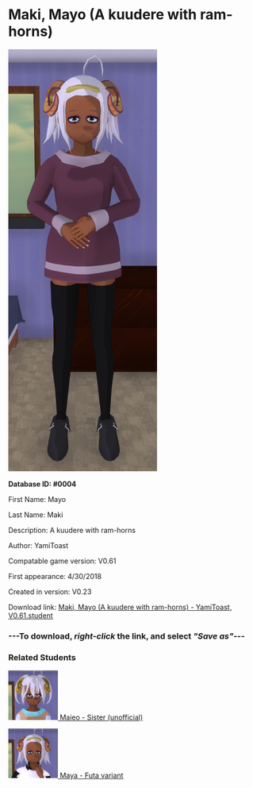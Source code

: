 # Maki, Mayo (A kuudere with ram-horns)

<img src="../../Files/Images/Maki, Mayo (A kuudere with ram-horns).png" title="Maki, Mayo (A kuudere with ram-horns) - YamiToast, V0.61">

**Database ID: #0004**

First Name: Mayo

Last Name: Maki

Description: A kuudere with ram-horns

Author: YamiToast

Compatable game version: V0.61

First appearance: 4/30/2018

Created in version: V0.23

Download link: <a href="https://raw.githubusercontent.com/Arbiter1223/Daigaku-Gurashi-Custom-Students/master/Files/Student%20Files/Maki%2C%20Mayo%20(A%20kuudere%20with%20ram-horns)%20-%20YamiToast%2C%20V0.61.student">Maki, Mayo (A kuudere with ram-horns) - YamiToast, V0.61.student</a>

### ---**To download, _right-click_ the link, and select _"Save as"_**---

### Related Students

<a href="Maki, Maieo (Mayo's polite, confident gamer sister).md"><img src="../../Files/Thumbs/Maki, Maieo (Mayo's polite, confident gamer sister).png" height="100" width="100" title="Maki, Maieo (Mayo's polite, confident gamer sister) - Cookie Boi, V0.61"></a><a href="Maki, Maieo (Mayo's polite, confident gamer sister).md"> Maieo - Sister (unofficial)</a>

<a href="Maki, Maya (A kuudere ram-futa).md"><img src="../../Files/Thumbs/Maki, Maya (A kuudere ram-futa).png" height="100" width="100" title="Maki, Maya (A kuudere ram-futa) - Arbiter1223, V0.61"></a><a href="Maki, Maya (A kuudere ram-futa).md"> Maya - Futa variant</a>


